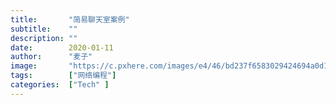 ```yaml
---
title:       "简易聊天室案例"
subtitle:    ""
description: ""
date:        2020-01-11
author:      "麦子"
image:       "https://c.pxhere.com/images/e4/46/bd237f6583029424694a0d16589b-1435053.jpg!d"
tags:        ["网络编程"]
categories:  ["Tech" ]
---
```


